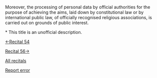 
Moreover, the processing of personal data by official authorities for the purpose of achieving the aims, laid down by constitutional law or by international public law, of officially recognised religious associations, is carried out on grounds of public interest.


\* This title is an unofficial description.




[←Recital 54](https://gdpr-info.eu/recitals/no-54/ "54 - Processing of Sensitive Data in Public Health Sector")


[Recital 56→](https://gdpr-info.eu/recitals/no-56/ "56 - Processing Personal Data on People's Political Opinions by Parties")


[All recitals](https://gdpr-info.eu/recitals/)

[Report error](https://gdpr-info.eu/gf/?TB_iframe=true&height=306 "Your message")

